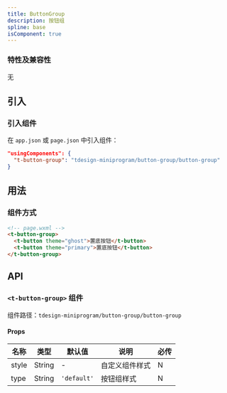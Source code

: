 ```yaml
---
title: ButtonGroup
description: 按钮组
spline: base
isComponent: true
---
```


### 特性及兼容性

无

## 引入

### 引入组件

在 `app.json` 或 `page.json` 中引入组件：

```json
"usingComponents": {
  "t-button-group": "tdesign-miniprogram/button-group/button-group"
}
```

## 用法

### 组件方式

```html
<!-- page.wxml -->
<t-button-group>
  <t-button theme="ghost">置底按钮</t-button>
  <t-button theme="primary">置底按钮</t-button>
</t-button-group>
```

## API

### `<t-button-group>` 组件

组件路径：`tdesign-miniprogram/button-group/button-group`

#### Props
名称 | 类型 | 默认值 | 说明 | 必传
-- | -- | -- | -- | --
style | String | - | 自定义组件样式 | N
type | String | `'default'` | 按钮组样式  | N  
